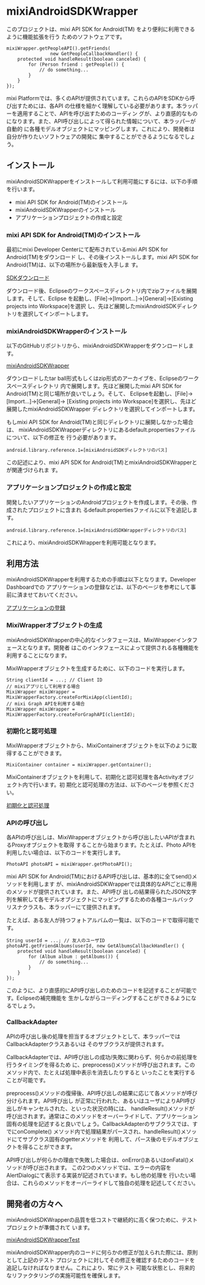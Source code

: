 # mixiAndroidSDKWrapper

このプロジェクトは、mixi API SDK for Android(TM) をより便利に利用できるように機能拡張を行う
ためのソフトウェアです。

    mixiWrapper.getPeopleAPI().getFriends(
                    new GetPeopleCallbackHandler() {
        protected void handleResult(boolean canceled) {
            for (Person friend : getPeople()) {
                // do something...
            }
        }
    });

mixi Platformでは、多くのAPIが提供されています。これらのAPIをSDKから呼び出すためには、各API
の仕様を細かく理解している必要があります。本ラッパーを適用することで、APIを呼び出すためのコーディン
グが、より直感的なものになります。また、API呼び出しによって得られた情報について、本ラッパーが自動的
に各種モデルオブジェクトにマッピングします。これにより、開発者は自分が作りたいソフトウェアの開発に
集中することができるようになるでしょう。

## インストール

mixiAndroidSDKWrapperをインストールして利用可能にするには、以下の手順を行います。

 * mixi API SDK for Android(TM)のインストール
 * mixiAndroidSDKWrapperのインストール
 * アプリケーションプロジェクトの作成と設定

### mixi API SDK for Android(TM)のインストール

最初にmixi Developer Centerにて配布されているmixi API SDK for Android(TM)をダウンロード
し、その後インストールします。mixi API SDK for Android(TM)は、以下の場所から最新版を入手しま
す。

[SDKダウンロード](http://developer.mixi.co.jp/appli/spec/android/download/)

ダウンロード後、Eclipseのワークスペースディレクトリ内でzipファイルを展開します。そして、Eclipse
を起動し、[File]->[Import...]->[General]->[Existing projects into Workspace]を選択
し、先ほど展開したmixiAndroidSDKディレクトリを選択してインポートします。

### mixiAndroidSDKWrapperのインストール

以下のGitHubリポジトリから、mixiAndroidSDKWrapperをダウンロードします。

[mixiAndroidSDKWrapper](https://github.com/yoichiro/mixiAndroidSDKWrapper)

ダウンロードしたtar ball形式もしくはzip形式のアーカイブを、Eclipseのワークスペースディレクトリ
内で展開します。先ほど展開したmixi API SDK for Android(TM)と同じ場所が良いでしょう。そして、
Eclipseを起動し、[File]->[Import...]->[General]->
[Existing projects into Workspace]を選択し、先ほど展開したmixiAndroidSDKWrapper
ディレクトリを選択してインポートします。

もしmixi API SDK for Android(TM)と同じディレクトリに展開しなかった場合は、
mixiAndroidSDKWrapperディレクトリにあるdefault.propertiesファイルについて、以下の修正を
行う必要があります。

    android.library.reference.1=[mixiAndroidSDKディレクトリのパス]

この記述により、mixi API SDK for Android(TM)とmixiAndroidSDKWrapperとが関連づけられま
す。

### アプリケーションプロジェクトの作成と設定

開発したいアプリケーションのAndroidプロジェクトを作成します。その後、作成されたプロジェクトに含まれ
るdefault.propertiesファイルに以下を追記します。

    android.library.reference.1=[mixiAndroidSDKWrapperディレクトリのパス]

これにより、mixiAndroidSDKWrapperを利用可能となります。

## 利用方法

mixiAndroidSDKWrapperを利用するための手順は以下となります。Developer Dashboardでの
アプリケーションの登録などは、以下のページを参考にして事前に済ませておいてください。

[アプリケーションの登録](http://developer.mixi.co.jp/appli/spec/android/register-application/)

### MixiWrapperオブジェクトの生成

mixiAndroidSDKWrapperの中心的なインタフェースは、MixiWrapperインタフェースとなります。開発者
はこのインタフェースによって提供される各種機能を利用することになります。

MixiWrapperオブジェクトを生成するために、以下のコードを実行します。

    String clientId = ...; // Client ID
    // mixiアプリとして利用する場合
    MixiWrapper mixiWrapper = MixiWrapperFactory.createForMixiApp(clientId);
    // mixi Graph APIを利用する場合
    MixiWrapper mixiWrapper = MixiWrapperFactory.createForGraphAPI(clientId);

### 初期化と認可処理

MixiWrapperオブジェクトから、MixiContainerオブジェクトを以下のように取得することができます。

    MixiContainer container = mixiWrapper.getContainer();

MixiContainerオブジェクトを利用して、初期化と認可処理を各Activityオブジェクト内で行います。初
期化と認可処理の方法は、以下のページを参照ください。

[初期化と認可処理](http://developer.mixi.co.jp/appli/spec/android/init-and-auth/)

### APIの呼び出し

各APIの呼び出しは、MixiWrapperオブジェクトから呼び出したいAPIが含まれるProxyオブジェクトを取得
することから始まります。たとえば、Photo APIを利用したい場合は、以下のコードを実行します。

    PhotoAPI photoAPI = mixiWrapper.getPhotoAPI();

mixi API SDK for Android(TM)におけるAPI呼び出しは、基本的に全てsend()メソッドを利用します
が、mixiAndroidSDKWrapperでは具体的なAPIごとに専用のメソッドが提供されています。また、API呼び
出しの結果得られたJSON文字列を解釈して各モデルオブジェクトにマッピングするための各種コールバック
リスナクラスも、本ラッパーにて提供されます。

たとえば、ある友人が持つフォトアルバムの一覧は、以下のコードで取得可能です。

    String userId = ...; // 友人のユーザID
    photoAPI.getFriendAlbums(userId, new GetAlbumsCallbackHandler() {
        protected void handleResult(boolean canceled) {
            for (Album album : getAlbums()) {
                // do something...
            }
        }
    });

このように、より直感的にAPI呼び出しのためのコードを記述することが可能です。Eclipseの補完機能を
生かしながらコーディングすることができるようになるでしょう。

### CallbackAdapter

APIの呼び出し後の処理を担当するオブジェクトとして、本ラッパーではCallbackAdapterクラスあるいは
そのサブクラスが提供されます。

CallbackAdapterでは、API呼び出しの成功/失敗に関わらず、何らかの前処理を行うタイミングを得るため
に、preprocess()メソッドが呼び出されます。このメソッド内で、たとえば処理中表示を消去したりすると
いったことを実行することが可能です。

preprocess()メソッドの復帰後、API呼び出しの結果に応じて各メソッドが呼び分けられます。API呼び出し
が正常に行われた、あるいはユーザによりAPI呼び出しがキャンセルされた、といった状況の時には、
handleResult()メソッドが呼び出されます。通常はこのメソッドをオーバーライドして、アプリケーション
固有の処理を記述すると良いでしょう。CallbackAdapterのサブクラスでは、すでにonComplete()
メソッド内で処理結果がパースされ、handleResult()メソッドにてサブクラス固有のgetterメソッドを
利用して、パース後のモデルオブジェクトを得ることができます。

API呼び出しが何らかの理由で失敗した場合は、onError()あるいはonFatal()メソッドが呼び出されます。
この2つのメソッドでは、エラーの内容をAlertDialogにて表示する実装が記述されています。もし他の処理を
行いたい場合は、これらのメソッドをオーバーライドして独自の処理を記述してください。

## 開発者の方々へ

mixiAndroidSDKWrapperの品質を低コストで継続的に高く保つために、テストプロジェクトが準備されて
います。

[mixiAndroidSDKWrapperTest](https://github.com/yoichiro/mixiAndroidSDKWrapperTest)

mixiAndroidSDKWrapper内のコードに何らかの修正が加えられた際には、原則として上記のテスト
プロジェクトに対してその修正を確認するためのコードを追記しなければなりません。これにより、常にテスト
可能な状態とし、将来的なリファクタリングの実施可能性を確保します。
